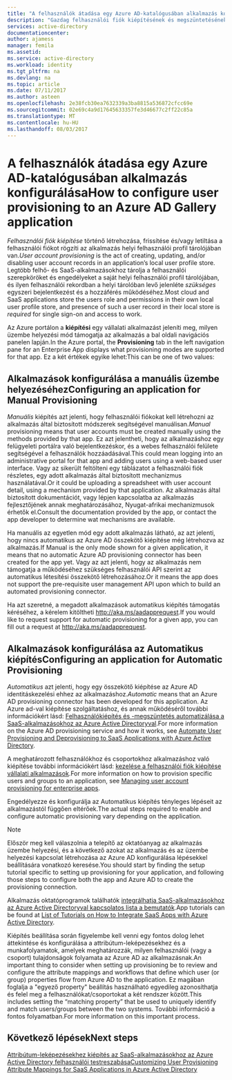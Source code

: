 ```yaml
---
title: "A felhasználók átadása egy Azure AD-katalógusában alkalmazás konfigurálása |} Microsoft Docs"
description: "Gazdag felhasználói fiók kiépítésének és megszüntetésének biztosítása már szerepel az Azure AD Application Gallery alkalmazások gyors konfigurálásához"
services: active-directory
documentationcenter: 
author: ajamess
manager: femila
ms.assetid: 
ms.service: active-directory
ms.workload: identity
ms.tgt_pltfrm: na
ms.devlang: na
ms.topic: article
ms.date: 07/11/2017
ms.author: asteen
ms.openlocfilehash: 2e38fcb30ea7632339a3ba8815a536872cfcc69e
ms.sourcegitcommit: 02e69c4a9d17645633357fe3d46677c2ff22c85a
ms.translationtype: MT
ms.contentlocale: hu-HU
ms.lasthandoff: 08/03/2017
---
```

# <a name="how-to-configure-user-provisioning-to-an-azure-ad-gallery-application"></a><span data-ttu-id="9bc1a-103">A felhasználók átadása egy Azure AD-katalógusában alkalmazás konfigurálása</span><span class="sxs-lookup"><span data-stu-id="9bc1a-103">How to configure user provisioning to an Azure AD Gallery application</span></span>

<span data-ttu-id="9bc1a-104">*Felhasználói fiók kiépítése* történő létrehozása, frissítése és/vagy letiltása a felhasználói fiókot rögzíti az alkalmazás helyi felhasználói profil tárolójában van.</span><span class="sxs-lookup"><span data-stu-id="9bc1a-104">*User account provisioning* is the act of creating, updating, and/or disabling user account records in an application’s local user profile store.</span></span> <span data-ttu-id="9bc1a-105">Legtöbb felhő- és SaaS-alkalmazásokhoz tárolja a felhasználói szerepköröket és engedélyeket a saját helyi felhasználói profil tárolójában, és ilyen felhasználói rekordban a helyi tárolóban levő jelenléte *szükséges* egyszeri bejelentkezést és a hozzáférés működéséhez.</span><span class="sxs-lookup"><span data-stu-id="9bc1a-105">Most cloud and SaaS applications store the users role and permissions in their own local user profile store, and presence of such a user record in their local store is *required* for single sign-on and access to work.</span></span>

<span data-ttu-id="9bc1a-106">Az Azure portálon a **kiépítési** egy vállalati alkalmazást jeleníti meg, milyen üzembe helyezési mód támogatja az alkalmazás a bal oldali navigációs panelen lapján.</span><span class="sxs-lookup"><span data-stu-id="9bc1a-106">In the Azure portal, the **Provisioning** tab in the left navigation pane for an Enterprise App displays what provisioning modes are supported for that app.</span></span> <span data-ttu-id="9bc1a-107">Ez a két értékek egyike lehet:</span><span class="sxs-lookup"><span data-stu-id="9bc1a-107">This can be one of two values:</span></span>

## <a name="configuring-an-application-for-manual-provisioning"></a><span data-ttu-id="9bc1a-108">Alkalmazások konfigurálása a manuális üzembe helyezéséhez</span><span class="sxs-lookup"><span data-stu-id="9bc1a-108">Configuring an application for Manual Provisioning</span></span>

<span data-ttu-id="9bc1a-109">*Manuális* kiépítés azt jelenti, hogy felhasználói fiókokat kell létrehozni az alkalmazás által biztosított módszerek segítségével manuálisan.</span><span class="sxs-lookup"><span data-stu-id="9bc1a-109">*Manual* provisioning means that user accounts must be created manually using the methods provided by that app.</span></span> <span data-ttu-id="9bc1a-110">Ez azt jelentheti, hogy az alkalmazáshoz egy felügyeleti portálra való bejelentkezéskor, és a webes felhasználói felülete segítségével a felhasználók hozzáadásával.</span><span class="sxs-lookup"><span data-stu-id="9bc1a-110">This could mean logging into an administrative portal for that app and adding users using a web-based user interface.</span></span> <span data-ttu-id="9bc1a-111">Vagy az sikerült feltölteni egy táblázatot a felhasználói fiók részletes, egy adott alkalmazás által biztosított mechanizmus használatával.</span><span class="sxs-lookup"><span data-stu-id="9bc1a-111">Or it could be uploading a spreadsheet with user account detail, using a mechanism provided by that application.</span></span> <span data-ttu-id="9bc1a-112">Az alkalmazás által biztosított dokumentációt, vagy lépjen kapcsolatba az alkalmazás fejlesztőjének annak meghatározásához, Nyugat-afrikai mechanizmusok érhetők el.</span><span class="sxs-lookup"><span data-stu-id="9bc1a-112">Consult the documentation provided by the app, or contact the app developer to determine wat mechanisms are available.</span></span>

<span data-ttu-id="9bc1a-113">Ha manuális az egyetlen mód egy adott alkalmazás látható, az azt jelenti, hogy nincs automatikus az Azure AD összekötő kiépítése még létrehozva az alkalmazás.</span><span class="sxs-lookup"><span data-stu-id="9bc1a-113">If Manual is the only mode shown for a given application, it means that no automatic Azure AD provisioning connector has been created for the app yet.</span></span> <span data-ttu-id="9bc1a-114">Vagy az azt jelenti, hogy az alkalmazás nem támogatja a működéséhez szükséges felhasználói API szerint az automatikus létesítési összekötő létrehozásához.</span><span class="sxs-lookup"><span data-stu-id="9bc1a-114">Or it means the app does not support the pre-requisite user management API upon which to build an automated provisioning connector.</span></span>

<span data-ttu-id="9bc1a-115">Ha azt szeretné, a megadott alkalmazások automatikus kiépítés támogatás kéréséhez, a kérelem kitöltheti <http://aka.ms/aadapprequest>.</span><span class="sxs-lookup"><span data-stu-id="9bc1a-115">If you would like to request support for automatic provisioning for a given app, you can fill out a request at <http://aka.ms/aadapprequest>.</span></span>

## <a name="configuring-an-application-for-automatic-provisioning"></a><span data-ttu-id="9bc1a-116">Alkalmazások konfigurálása az Automatikus kiépítés</span><span class="sxs-lookup"><span data-stu-id="9bc1a-116">Configuring an application for Automatic Provisioning</span></span>

<span data-ttu-id="9bc1a-117">*Automatikus* azt jelenti, hogy egy összekötő kiépítése az Azure AD identitáskezelési ehhez az alkalmazáshoz.</span><span class="sxs-lookup"><span data-stu-id="9bc1a-117">*Automatic* means that an Azure AD provisioning connector has been developed for this application.</span></span> <span data-ttu-id="9bc1a-118">Az Azure ad-val kiépítése szolgáltatáshoz, és annak működéséről további információkért lásd: [Felhasználókiépítés és -megszüntetés automatizálása a SaaS-alkalmazásokhoz az Azure Active Directoryval](https://docs.microsoft.com/azure/active-directory/active-directory-saas-app-provisioning).</span><span class="sxs-lookup"><span data-stu-id="9bc1a-118">For more information on the Azure AD provisioning service and how it works, see [Automate User Provisioning and Deprovisioning to SaaS Applications with Azure Active Directory](https://docs.microsoft.com/azure/active-directory/active-directory-saas-app-provisioning).</span></span>

<span data-ttu-id="9bc1a-119">A meghatározott felhasználókhoz és csoportokhoz alkalmazáshoz való kiépítése további információkért lásd: [kezelése a felhasználói fiók kiépítése vállalati alkalmazások](https://docs.microsoft.com/azure/active-directory/active-directory-enterprise-apps-manage-provisioning).</span><span class="sxs-lookup"><span data-stu-id="9bc1a-119">For more information on how to provision specific users and groups to an application, see [Managing user account provisioning for enterprise apps](https://docs.microsoft.com/azure/active-directory/active-directory-enterprise-apps-manage-provisioning).</span></span>

<span data-ttu-id="9bc1a-120">Engedélyezze és konfigurálja az Automatikus kiépítés tényleges lépéseit az alkalmazástól függően eltérőek.</span><span class="sxs-lookup"><span data-stu-id="9bc1a-120">The actual steps required to enable and configure automatic provisioning vary depending on the application.</span></span>

>[!NOTE]
><span data-ttu-id="9bc1a-121">Először meg kell válaszolnia a telepítő az oktatóanyag az alkalmazás üzembe helyezési, és a következő azokat az alkalmazás és az üzembe helyezési kapcsolat létrehozása az Azure AD konfigurálása lépésekkel beállítására vonatkozó keresése.</span><span class="sxs-lookup"><span data-stu-id="9bc1a-121">You should start by finding the setup tutorial specific to setting up provisioning for your application, and following those steps to configure both the app and Azure AD to create the provisioning connection.</span></span> 
>
>

<span data-ttu-id="9bc1a-122">Alkalmazás oktatóprogramok találhatók [integrálhatja SaaS-alkalmazásokhoz az Azure Active Directoryval kapcsolatos lista a bemutatók](https://docs.microsoft.com/azure/active-directory/active-directory-saas-tutorial-list).</span><span class="sxs-lookup"><span data-stu-id="9bc1a-122">App tutorials can be found at [List of Tutorials on How to Integrate SaaS Apps with Azure Active Directory](https://docs.microsoft.com/azure/active-directory/active-directory-saas-tutorial-list).</span></span>

<span data-ttu-id="9bc1a-123">Kiépítés beállítása során figyelembe kell venni egy fontos dolog lehet áttekintése és konfigurálása a attribútum-leképezésekhez és a munkafolyamatok, amelyek meghatározzák, milyen felhasználói (vagy a csoport) tulajdonságok folyamata az Azure AD az alkalmazásnak.</span><span class="sxs-lookup"><span data-stu-id="9bc1a-123">An important thing to consider when setting up provisioning be to review and configure the attribute mappings and workflows that define which user (or group) properties flow from Azure AD to the application.</span></span> <span data-ttu-id="9bc1a-124">Ez magában foglalja a "egyező property" beállítás használható egyedileg azonosíthatja és felel meg a felhasználókat/csoportokat a két rendszer között.</span><span class="sxs-lookup"><span data-stu-id="9bc1a-124">This includes setting the “matching property” that be used to uniquely identify and match users/groups between the two systems.</span></span> <span data-ttu-id="9bc1a-125">További információ a fontos folyamatban.</span><span class="sxs-lookup"><span data-stu-id="9bc1a-125">For more information on this important process.</span></span>

## <a name="next-steps"></a><span data-ttu-id="9bc1a-126">Következő lépések</span><span class="sxs-lookup"><span data-stu-id="9bc1a-126">Next steps</span></span>
[<span data-ttu-id="9bc1a-127">Attribútum-leképezésekhez kiépítés az SaaS-alkalmazásokhoz az Azure Active Directory felhasználói testreszabása</span><span class="sxs-lookup"><span data-stu-id="9bc1a-127">Customizing User Provisioning Attribute Mappings for SaaS Applications in Azure Active Directory</span></span>](https://docs.microsoft.com/azure/active-directory/active-directory-saas-customizing-attribute-mappings)

